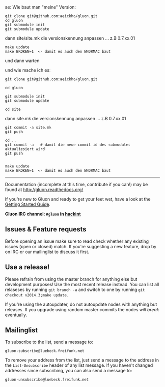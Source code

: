 ae:
Wie baut man "meine" Version:



    git clone git@github.com:aeickho/gluon.git
    cd gluon
    git submodule init
    git submodule update

dann site/site.mk die versionskennung anpassen ...  z.B 0.7.xx.01

    make update
    make BROKEN=1  <- damit es auch den WNDRMAC baut

und dann warten

und wie mache ich es:

    git clone git@github.com:aeickho/gluon.git

    cd gluon

    git submodule init
    git submodule update

    cd site
    
dann site.mk die versionskennung anpassen ...  z.B 0.7.xx.01

    git commit -a site.mk
    git push

    cd ..
    git commit -a   # damit die neue commit id des submodules aktualiesiert wird
    git push


    make update
    make BROKEN=1  <- damit es auch den WNDRMAC baut


----------------------------------------------


Documentation (incomplete at this time, contribute if you can!) may be found at
http://gluon.readthedocs.org/

If you're new to Gluon and ready to get your feet wet, have a look at the
[Getting Started Guide](http://gluon.readthedocs.org/en/latest/user/getting_started.html).

**Gluon IRC channel: `#gluon` in [hackint](http://hackint.org/)**

## Issues & Feature requests

Before opening an issue make sure to read check whether any existing issues
(open or closed) match. If you're suggesting a new feature, drop by on IRC or
our mailinglist to discuss it first.

## Use a release!

Please refrain from using the master branch for anything else but development purposes!
Use the most recent release instead. You can list all relaseses by running `git branch -a`
and switch to one by running `git checkout v2014.3;make update`.

If you're using the autoupdater, do not autoupdate nodes with anything but releases.
If you upgrade using random master commits the nodes *will break* eventually.

## Mailinglist

To subscribe to the list, send a message to:

    gluon-subscribe@luebeck.freifunk.net

To remove your address from the list, just send a message to
the address in the `List-Unsubscribe` header of any list
message. If you haven't changed addresses since subscribing,
you can also send a message to:

    gluon-unsubscribe@luebeck.freifunk.net
